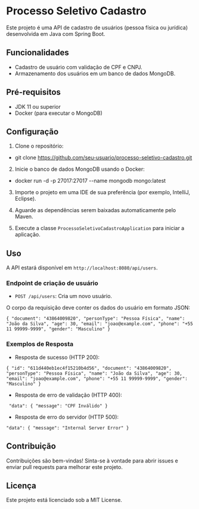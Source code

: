 # Processo Seletivo Cadastro

Este projeto é uma API de cadastro de usuários (pessoa física ou jurídica) desenvolvida em Java com Spring Boot.

## Funcionalidades

- Cadastro de usuário com validação de CPF e CNPJ.
- Armazenamento dos usuários em um banco de dados MongoDB.

## Pré-requisitos

- JDK 11 ou superior
- Docker (para executar o MongoDB)

## Configuração

1. Clone o repositório:

- git clone https://github.com/seu-usuario/processo-seletivo-cadastro.git

2. Inicie o banco de dados MongoDB usando o Docker:
- docker run -d -p 27017:27017 --name mongodb mongo:latest

3. Importe o projeto em uma IDE de sua preferência (por exemplo, IntelliJ, Eclipse).

4. Aguarde as dependências serem baixadas automaticamente pelo Maven.

5. Execute a classe `ProcessoSeletivoCadastroApplication` para iniciar a aplicação.

## Uso

A API estará disponível em `http://localhost:8080/api/users`.

### Endpoint de criação de usuário

- `POST /api/users`: Cria um novo usuário.

O corpo da requisição deve conter os dados do usuário em formato JSON:

`{
"document": "43864009820",
"personType": "Pessoa Física",
"name": "João da Silva",
"age": 30,
"email": "joao@example.com",
"phone": "+55 11 99999-9999",
"gender": "Masculino"
}`

### Exemplos de Resposta

- Resposta de sucesso (HTTP 200):

`{
"id": "611d440eb1ec4f15210b4d56",
"document": "43864009820",
"personType": "Pessoa Física",
"name": "João da Silva",
"age": 30,
"email": "joao@example.com",
"phone": "+55 11 99999-9999",
"gender": "Masculino"
}`

- Resposta de erro de validação (HTTP 400):

`
"data": {
  "message": "CPF Inválido"
}`

- Resposta de erro do servidor (HTTP 500):

`"data": {
  "message": "Internal Server Error"
}`

## Contribuição

Contribuições são bem-vindas! Sinta-se à vontade para abrir issues e enviar pull requests para melhorar este projeto.

## Licença

Este projeto está licenciado sob a MIT License.







